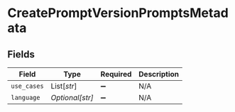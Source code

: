 # CreatePromptVersionPromptsMetadata


## Fields

| Field              | Type               | Required           | Description        |
| ------------------ | ------------------ | ------------------ | ------------------ |
| `use_cases`        | List[*str*]        | :heavy_minus_sign: | N/A                |
| `language`         | *Optional[str]*    | :heavy_minus_sign: | N/A                |